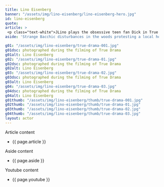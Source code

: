 ```yaml
---
title: Lino Eisenberg      
banner: "/assets/img/lino-eisenberg/lino-eisenberg-hero.jpg"
id: lino-eisenberg
quote: 
article: >
 <p class="text-white">JLino plays the obsessive teen fan Dick in True Drama. His roles in major features are maybe as a result of his being cast by MacMillan Films in Tue Drama.</p>
aside: 'Strange Bacchic disturbances in the woods protesting a local horror movie prompt a police investigation. A shadowy figure emerges.  Calling himself the God of Drama, he believes that he can achieve the seemingly impossible goal of returning drama to its original purpose – of preparing citizens for leadership in democracy. As the horror movie spirals out of control, and the Bacchae are consumed in violence - can officer Ailish Walsh discern the truth before a gruesome Greek drama unfolds? <br><br> Director James Thomas creates a Greek tragedy for our time. A horror story that looks at the original role of drama – as the companion invention of democracy – to shed light on how modern media is still working in our lives, in hidden ways, to rip us apart. True Drama is an alarm – a rare moment of clarity – a terrifying jolt - and an invitation to enjoy the true transcendental power of drama to help us envision a better Democracy. '

g01: "/assets/img/lino-eisenberg/true-drama-001.jpg"
g01dsc: photographed during the filming of True Drama
g01alt: Lino Eisenberg 
g02: "/assets/img/lino-eisenberg/true-drama-01.jpg"
g02dsc: photographed during the filming of True Drama
g02alt: Lino Eisenberg 
g03: "/assets/img/lino-eisenberg/true-drama-02.jpg"
g03dsc: photographed during the filming of True Drama
g03alt: Lino Eisenberg   
g04: "/assets/img/lino-eisenberg/true-drama-03.jpg"
g04dsc: photographed during the filming of True Drama
g04alt: Lino Eisenberg  
g01thumb: "/assets/img/lino-eisenberg/thumb/true-drama-001.jpg"
g02thumb: "/assets/img/lino-eisenberg/thumb/true-drama-01.jpg"
g03thumb: "/assets/img/lino-eisenberg/thumb/true-drama-02.jpg"
g04thumb: "/assets/img/lino-eisenberg/thumb/true-drama-03.jpg"
layout: actor
---
```


Article content
* {{ page.article }}

Aside content
* {{ page.aside }}

Youtube content
* {{ page.youtube }}

